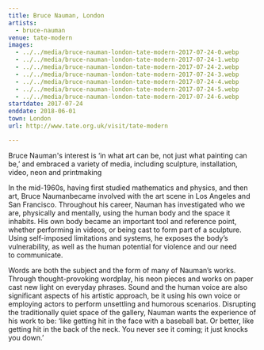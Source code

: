 ```yaml
---
title: Bruce Nauman, London
artists:
  - bruce-nauman
venue: tate-modern
images:
  - ../../media/bruce-nauman-london-tate-modern-2017-07-24-0.webp
  - ../../media/bruce-nauman-london-tate-modern-2017-07-24-1.webp
  - ../../media/bruce-nauman-london-tate-modern-2017-07-24-2.webp
  - ../../media/bruce-nauman-london-tate-modern-2017-07-24-3.webp
  - ../../media/bruce-nauman-london-tate-modern-2017-07-24-4.webp
  - ../../media/bruce-nauman-london-tate-modern-2017-07-24-5.webp
  - ../../media/bruce-nauman-london-tate-modern-2017-07-24-6.webp
startdate: 2017-07-24
enddate: 2018-06-01
town: London
url: http://www.tate.org.uk/visit/tate-modern

---
```


Bruce Nauman's interest is ‘in what art can be, not just what painting can be,’ and embraced a variety of media, including sculpture, installation, video, neon and printmaking

In the mid-1960s, having first studied mathematics and physics, and then art, Bruce Naumanbecame involved with the art scene in Los Angeles and San Francisco. Throughout his career, Nauman has investigated who we are, physically and mentally, using the human body and the space it inhabits. His own body became an important tool and reference point, whether performing in videos, or being cast to form part of a sculpture. Using self-imposed limitations and systems, he exposes the body’s vulnerability, as well as the human potential for violence and our need to communicate.

Words are both the subject and the form of many of Nauman’s works. Through thought-provoking wordplay, his neon pieces and works on paper cast new light on everyday phrases. Sound and the human voice are also significant aspects of his artistic approach, be it using his own voice or employing actors to perform unsettling and humorous scenarios. Disrupting the traditionally quiet space of the gallery, Nauman wants the experience of his work to be: ‘like getting hit in the face with a baseball bat. Or better, like getting hit in the back of the neck. You never see it coming; it just knocks you down.’